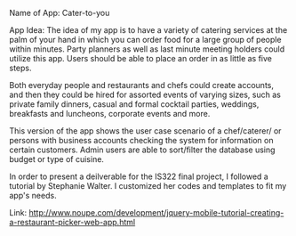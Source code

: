Name of App: Cater-to-you 

App Idea: The idea of my app is to have a variety of catering services at the palm of your hand in which you can order food for a large group of people within minutes. Party planners as well as last minute meeting holders could utilize this app. Users should be able to place an order in as little as five steps. 

Both everyday people and restaurants and chefs could create accounts, and then they could be hired for assorted events of varying sizes, such as private family dinners, casual and formal cocktail parties, weddings, breakfasts and luncheons, corporate events and more.

This version of the app shows the user case scenario of a chef/caterer/ or persons with business accounts
checking the system for information on certain customers. Admin users are able to sort/filter the database
using budget or type of cuisine.

In order to present a deilverable for the IS322 final project, I followed a tutorial by Stephanie Walter.
I customized her codes and templates to fit my app's needs. 

Link: http://www.noupe.com/development/jquery-mobile-tutorial-creating-a-restaurant-picker-web-app.html